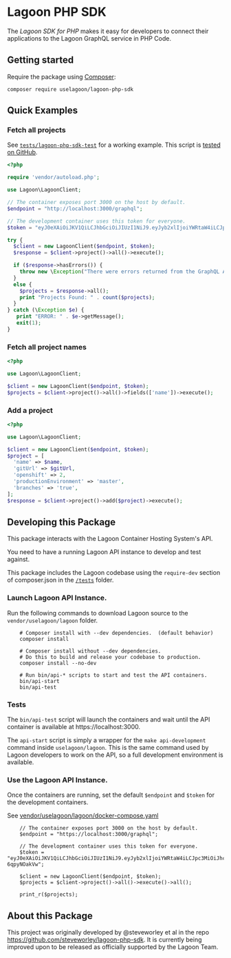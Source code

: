 # Lagoon PHP SDK

The *Lagoon SDK for PHP* makes it easy for developers to connect their applications to the Lagoon GraphQL service in PHP Code.

## Getting started

Require the package using [Composer](https://getcomposer.org/):

```
composer require uselagoon/lagoon-php-sdk
```

## Quick Examples

### Fetch all projects

See [`tests/lagoon-php-sdk-test`](tests/lagoon-php-sdk-test) for a working example. This script is [tested on GitHub](https://github.com/uselagoon/lagoon-php-sdk/actions).

```php
<?php

require 'vendor/autoload.php';

use Lagoon\LagoonClient;

// The container exposes port 3000 on the host by default.
$endpoint = "http://localhost:3000/graphql";

// The development container uses this token for everyone.
$token = "eyJ0eXAiOiJKV1QiLCJhbGciOiJIUzI1NiJ9.eyJyb2xlIjoiYWRtaW4iLCJpc3MiOiJhcGktZGF0YS13YXRjaGVyLXB1c2hlciIsImF1ZCI6ImFwaS5kZXYiLCJzdWIiOiJhcGktZGF0YS13YXRjaGVyLXB1c2hlciJ9.GiSJpvNXF2Yj9IXVCsp7KrxVp8N2gcp7-6qpyNOakVw";

try {
  $client = new LagoonClient($endpoint, $token);
  $response = $client->project()->all()->execute();

  if ($response->hasErrors()) {
    throw new \Exception("There were errors returned from the GraphQL API: " . implode(PHP_EOL, $response->errors()));
  }
  else {
    $projects = $response->all();
    print "Projects Found: " . count($projects);
  }
} catch (\Exception $e) {
   print "ERROR: " . $e->getMessage();
   exit(1);
}
```

### Fetch all project names

``` php
<?php

use Lagoon\LagoonClient;

$client = new LagoonClient($endpoint, $token);
$projects = $client->project()->all()->fields(['name'])->execute();
```

### Add a project

``` php
<?php

use Lagoon\LagoonClient;

$client = new LagoonClient($endpoint, $token);
$project = [
  'name' => $name,
  'gitUrl' => $gitUrl,
  'openshift' => 2,
  'productionEnvironment' => 'master',
  'branches' => 'true',
];
$response = $client->project()->add($project)->execute();
```

## Developing this Package

This package interacts with the Lagoon Container Hosting System's API.

You need to have a running Lagoon API instance to develop and test against.

This package includes the Lagoon codebase using the `require-dev` section of composer.json in the [`/tests`](./tests) folder.

### Launch Lagoon API Instance.

Run the following commands to download Lagoon source to the `vendor/uselagoon/lagoon` folder.

        # Composer install with --dev dependencies.  (default behavior)
        composer install

        # Composer install without --dev dependencies. 
        # Do this to build and release your codebase to production.
        composer install --no-dev

        # Run bin/api-* scripts to start and test the API containers.
        bin/api-start
        bin/api-test

### Tests

The `bin/api-test` script will launch the containers and wait until the API container is available at https://localhost:3000.

The `api-start` script is simply a wrapper for the `make api-development` command inside `uselagoon/lagoon`. This is the same command used by Lagoon developers to work on the API, so a full development environment is available.

### Use the Lagoon API Instance.

Once the containers are running, set the default `$endpoint` and `$token` for the development containers.

See [vendor/uselagoon/lagoon/docker-compose.yaml](vendor/uselagoon/lagoon/docker-compose.yaml)

        // The container exposes port 3000 on the host by default. 
        $endpoint = "https://localhost:3000/graphql";

        // The development container uses this token for everyone. 
        $token = "eyJ0eXAiOiJKV1QiLCJhbGciOiJIUzI1NiJ9.eyJyb2xlIjoiYWRtaW4iLCJpc3MiOiJhcGktZGF0YS13YXRjaGVyLXB1c2hlciIsImF1ZCI6ImFwaS5kZXYiLCJzdWIiOiJhcGktZGF0YS13YXRjaGVyLXB1c2hlciJ9.GiSJpvNXF2Yj9IXVCsp7KrxVp8N2gcp7-6qpyNOakVw";
        
        $client = new LagoonClient($endpoint, $token);
        $projects = $client->project()->all()->execute()->all();

        print_r($projects);


## About this Package


This project was originally developed by @steveworley et al in the repo https://github.com/steveworley/lagoon-php-sdk.
It is currently being improved upon to be released as officially supported by the Lagoon Team. 
